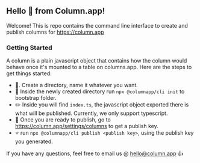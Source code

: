 ## Hello :wave: from Column.app!

Welcome! This is repo contains the command line interface to create and publish columns for https://column.app

### Getting Started

A column is a plain javascript object that contains how the column would behave once it's mounted to a table on columns.app. Here are the steps to get things started:

- :checkered_flag:. Create a directory, name it whatever you want.
- :file_folder: Inside the newly created directory run `npx @columnapp/cli init` to bootstrap folder.
- :pencil2: Inside you will find `index.ts`, the javascript object exported there is what will be published. Currently, we only support typescript.
- :rocket: Once you are ready to publish, go to https://column.app/settings/columns to get a publish key.
- :star: run `npx @columnapp/cli publish <publish key>`, using the publish key you generated.

If you have any questions, feel free to email us @ hello@column.app :+1:
